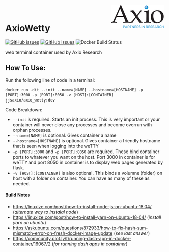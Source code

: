 <img align="right" src="https://raw.githubusercontent.com/jjsayleraxio/AxioShiny/master/images/axio-logo.png">
<br>

# AxioWetty
[![GitHub issues](https://img.shields.io/github/issues/jjsayleraxio/AxioWetty?logo=github&style=flat)](https://github.com/jjsayleraxio/AxioWetty/issues)
[![GitHub issues](https://img.shields.io/github/issues/jjsayleraxio/AxioWetty?logo=github&style=flat)](https://github.com/jjsayleraxio/AxioWetty/issues)
![Docker Build Status](https://img.shields.io/docker/build/jjsaxio/axio_wetty?logo=docker&style=flat)

web terminal container used by Axio Research
## How To Use:
Run the following line of code in a terminal:
```
docker run -dit --init --name=[NAME] --hostname=[HOSTNAME] -p [PORT]:3000 -p [PORT]:8050 -v [HOST]:[CONTAINER] jjsaxio/axio_wetty:dev
```

Code Breakdown:

* ```--init``` is required. Starts an init process. This is very important or your container will never close any processes and become overrun with orphan processes.
* ```--name=[NAME]``` is optional. Gives container a name
* ```--hostname=[HOSTNAME]``` is optional. Gives container a friendly hostname that is seen when logging into the weTTY
* ```-p [PORT]:3000``` and ```-p [PORT]:8050``` are required. These bind container ports to whatever you want on the host. Port 3000 in container is for weTTY and port 8050 in container is to display web pages generated by flask.
* ```-v [HOST]:[CONTAINER]``` is also optional. This binds a volumne (folder) on host with a folder on container. You can have as many of these as needed.

#### Build Notes

* https://linuxize.com/post/how-to-install-node-js-on-ubuntu-18.04/ (_alternate way to instalal node_)
* https://linuxize.com/post/how-to-install-yarn-on-ubuntu-18-04/ (_install yarn on ubuntu_)
* https://askubuntu.com/questions/872933/how-to-fix-hash-sum-mismatch-error-on-fresh-docker-image-update (_see last answer_)
* https://community.plot.ly/t/running-dash-app-in-docker-container/16067/2 (_for running dash apps in container_)
